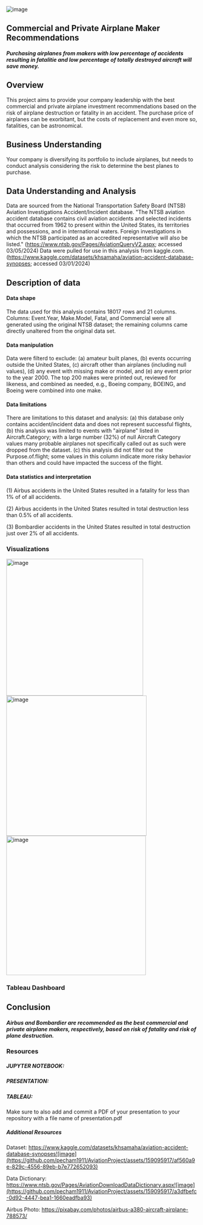 ![image](https://github.com/pecham1911/AviationProject/assets/159095917/49aa359d-4891-4691-ac7c-dedca0e19dcd)




## Commercial and Private Airplane Maker Recommendations 

##### Purchasing airplanes from makers with low percentage of accidents resulting in fatalitie and low percentage of totally destroyed aircraft will save money.

## Overview
This project aims to provide your company leadership with the best commercial and private airplane investment recommendations based on the risk of airplane destruction or fatality in an accident.
The purchase price of airplanes can be exorbitant, but the costs of replacement and even more so, fatalities, can be astronomical.  

## Business Understanding
Your company is diversifying its portfolio to include airplanes, but needs to conduct analysis considering the risk to determine the best planes to purchase. 
        
## Data Understanding and Analysis
Data are sourced from the National Transportation Safety Board (NTSB) Aviation Investigations Accident/Incident database. "The NTSB aviation accident database contains civil aviation accidents and selected incidents that occurred from 1962 to present within the United States, its territories and possessions, and in international waters. Foreign investigations in which the NTSB participated as an accredited representative will also be listed." (https://www.ntsb.gov/Pages/AviationQueryV2.aspx; accessed 03/05/2024) 
Data were pulled for use in this analysis from kaggle.com. (https://www.kaggle.com/datasets/khsamaha/aviation-accident-database-synopses; accessed 03/01/2024)
    
## Description of data
#### Data shape
The data used for this analysis contains 18017 rows and 21 columns. Columns: Event.Year, Make.Model, Fatal, and Commercial were all generated using the original NTSB dataset; the remaining columns came directly unaltered from the original data set. 
#### Data manipulation
Data were filterd to exclude: (a) amateur built planes, (b) events occurring outside the United States, (c) aircraft other than airplanes (including null values), (d) any event with missing make or model, and (e) any event prior to the year 2000. The top 200 makes were printed out, reviewed for likeness, and combined as needed, e.g., Boeing company, BOEING, and Boeing were combined into one make. 
#### Data limitations        
There are limitations to this dataset and analysis: (a) this database only contains accident/incident data and does not represent successful flights, (b) this analysis was limited to events with "airplane" listed in Aircraft.Category; with a large number (32%) of null Aircraft Category values many probable airplanes not specifically called out as such were dropped from the dataset. (c) this analysis did not filter out the Purpose.of.flight; some values in this column indicate more risky behavior than others and could have impacted the success of the flight. 
#### Data statistics and interpretation
(1) Airbus accidents in the United States resulted in a fatality for less than 1% of of all accidents.

(2) Airbus accidents in the United States resulted in total destruction less than 0.5% of all accidents.

(3) Bombardier accidents in the United States resulted in total destruction just over 2% of all accidents. 

### Visualizations

<img width="361" alt="image" src="https://github.com/pecham1911/AviationProject/assets/159095917/b53b14ef-a445-451a-a3c9-e2b81d101aab">


<img width="370" alt="image" src="https://github.com/pecham1911/AviationProject/assets/159095917/da1db1a0-b078-40c7-a385-e421ec2c35c4">


<img width="368" alt="image" src="https://github.com/pecham1911/AviationProject/assets/159095917/825e27b6-428d-468d-9219-a4d36ea9b01e">

### Tableau Dashboard 
## Conclusion
##### Airbus and Bombardier are recommended as the best commercial and private airplane makers, respectively, based on risk of fatality and risk of plane destruction.

### Resources
##### JUPYTER NOTEBOOK:
##### PRESENTATION:
##### TABLEAU:
Make sure to also add and commit a PDF of your presentation to your repository with a file name of presentation.pdf   
##### Additional Resources

Dataset:
https://www.kaggle.com/datasets/khsamaha/aviation-accident-database-synopses![image](https://github.com/pecham1911/AviationProject/assets/159095917/af560a9e-829c-4556-89eb-b7e772652093)

Data Dictionary:
https://www.ntsb.gov/Pages/AviationDownloadDataDictionary.aspx![image](https://github.com/pecham1911/AviationProject/assets/159095917/a3dfbefc-0d92-4447-bea1-1660eadfba93)

Airbus Photo:
https://pixabay.com/photos/airbus-a380-aircraft-airplane-788573/


